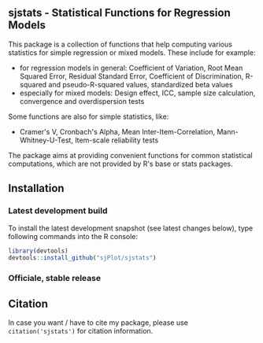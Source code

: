 sjstats - Statistical Functions for Regression Models
------------------------------------------------------------------------------
This package is a collection of functions that help computing various statistics
for simple regression or mixed models. These include for example:

* for regression models in general: Coefficient of Variation, Root Mean Squared Error, Residual Standard Error, Coefficient of Discrimination, R-squared and pseudo-R-squared values, standardized beta values
* especially for mixed models: Design effect, ICC, sample size calculation, convergence and overdispersion tests

Some functions are also for simple statistics, like:

* Cramer's V, Cronbach's Alpha, Mean Inter-Item-Correlation, Mann-Whitney-U-Test, Item-scale reliability tests

The package aims at providing convenient functions for common statistical computations, which are not provided by R's base or stats packages.

## Installation

### Latest development build

To install the latest development snapshot (see latest changes below), type following commands into the R console:

```r
library(devtools)
devtools::install_github("sjPlot/sjstats")
```

### Officiale, stable release


## Citation

In case you want / have to cite my package, please use `citation('sjstats')` for citation information. 
